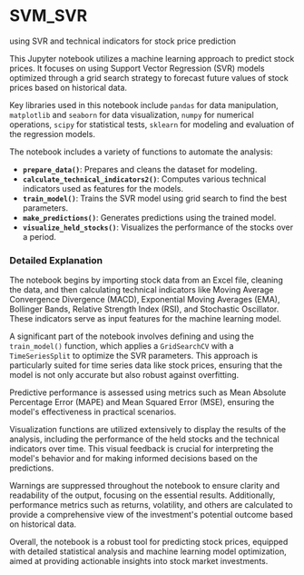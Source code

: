 # SVM_SVR
 using SVR and technical indicators for stock price prediction


This Jupyter notebook utilizes a machine learning approach to predict stock prices. It focuses on using Support Vector Regression (SVR) models
optimized through a grid search strategy to forecast future values of stock prices based on historical data.

Key libraries used in this notebook include 
`pandas` for data manipulation,
`matplotlib` and `seaborn` for data visualization,
`numpy` for numerical operations, `scipy` for statistical tests,
`sklearn` for modeling and evaluation of the regression models.

The notebook includes a variety of functions to automate the analysis:
- **`prepare_data()`**: Prepares and cleans the dataset for modeling.
- **`calculate_technical_indicators2()`**: Computes various technical indicators used as features for the models.
- **`train_model()`**: Trains the SVR model using grid search to find the best parameters.
- **`make_predictions()`**: Generates predictions using the trained model.
- **`visualize_held_stocks()`**: Visualizes the performance of the stocks over a period.

### Detailed Explanation

The notebook begins by importing stock data from an Excel file, cleaning the data, and then calculating technical indicators like Moving Average Convergence Divergence (MACD),
Exponential Moving Averages (EMA), Bollinger Bands, Relative Strength Index (RSI), and Stochastic Oscillator. These indicators serve as input features for the machine
learning model.

A significant part of the notebook involves defining and using the `train_model()` function, which applies a `GridSearchCV` with a `TimeSeriesSplit` to optimize the
SVR parameters. This approach is particularly suited for time series data like stock prices, ensuring that the model is not only accurate but also robust against overfitting.

Predictive performance is assessed using metrics such as Mean Absolute Percentage Error (MAPE) and Mean Squared Error (MSE), ensuring the model's effectiveness in practical
scenarios.

Visualization functions are utilized extensively to display the results of the analysis, including the performance of the held stocks and the technical indicators over time.
This visual feedback is crucial for interpreting the model's behavior and for making informed decisions based on the predictions.

Warnings are suppressed throughout the notebook to ensure clarity and readability of the output, focusing on the essential results. Additionally, performance metrics
such as returns, volatility, and others are calculated to provide a comprehensive view of the investment's potential outcome based on historical data.

Overall, the notebook is a robust tool for predicting stock prices, equipped with detailed statistical analysis and machine learning model optimization, aimed at
providing actionable insights into stock market investments.